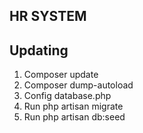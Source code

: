 ## HR SYSTEM

## Updating

1. Composer update
2. Composer dump-autoload
3. Config database.php
3. Run php artisan migrate
4. Run php artisan db:seed
